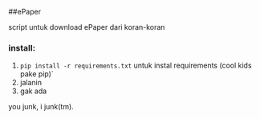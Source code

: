 ##ePaper

script untuk download ePaper dari koran-koran

### install:

1. `pip install -r requirements.txt` untuk instal requirements (cool kids pake pip)`
2. jalanin
3. gak ada


you junk, i junk(tm).